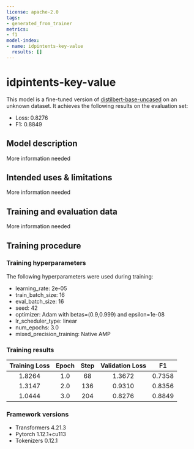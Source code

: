 ```yaml
---
license: apache-2.0
tags:
- generated_from_trainer
metrics:
- f1
model-index:
- name: idpintents-key-value
  results: []
---
```


<!-- This model card has been generated automatically according to the information the Trainer had access to. You
should probably proofread and complete it, then remove this comment. -->

# idpintents-key-value

This model is a fine-tuned version of [distilbert-base-uncased](https://huggingface.co/distilbert-base-uncased) on an unknown dataset.
It achieves the following results on the evaluation set:
- Loss: 0.8276
- F1: 0.8849

## Model description

More information needed

## Intended uses & limitations

More information needed

## Training and evaluation data

More information needed

## Training procedure

### Training hyperparameters

The following hyperparameters were used during training:
- learning_rate: 2e-05
- train_batch_size: 16
- eval_batch_size: 16
- seed: 42
- optimizer: Adam with betas=(0.9,0.999) and epsilon=1e-08
- lr_scheduler_type: linear
- num_epochs: 3.0
- mixed_precision_training: Native AMP

### Training results

| Training Loss | Epoch | Step | Validation Loss | F1     |
|:-------------:|:-----:|:----:|:---------------:|:------:|
| 1.8264        | 1.0   | 68   | 1.3672          | 0.7358 |
| 1.3147        | 2.0   | 136  | 0.9310          | 0.8356 |
| 1.0444        | 3.0   | 204  | 0.8276          | 0.8849 |


### Framework versions

- Transformers 4.21.3
- Pytorch 1.12.1+cu113
- Tokenizers 0.12.1
